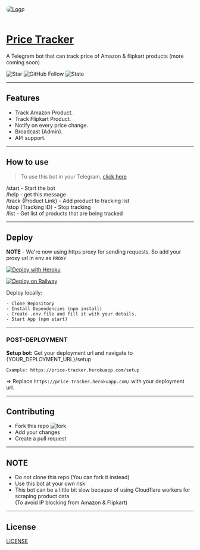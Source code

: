 <a href="https://t.me/AsPriceTrackerBot"> <img src="https://telegra.ph/file/081d452dd37708fb4777b.png" alt="Logo" style="border-radius:15px;"></a><br><br>

# [Price Tracker](https://t.me/AsPriceTrackerBot)

A Telegram bot that can track price of Amazon & flipkart products (more coming soon)

![Star](https://img.shields.io/github/stars/siddiquiaffan/price-tracker?label=Star&logo=Github)
![GitHub Follow](https://img.shields.io/github/followers/siddiquiaffan?label=Follow&logo=GitHub)
![State](https://img.shields.io/github/deployments/siddiquiaffan/price-tracker/github-pages?color=blue)

---

## Features

- Track Amazon Product.
- Track Flipkart Product.
- Notify on every price change.
- Broadcast (Admin).
- API support.

---

## How to use

> To use this bot in your Telegram, [click here](t.me/AsPriceTrackerBot)

/start - Start the bot <br>
/help - get this message <br>
/track {Product Link} - Add product to tracking list <br>
/stop {Tracking ID} - Stop tracking <br>
/list - Get list of products that are being tracked <br>

---

## Deploy

**NOTE** - We're now using https proxy for sending requests. So add your proxy url in env as `PROXY` 

[![Deploy with Heroku](https://www.herokucdn.com/deploy/button.svg "Deploy with Heroku")](https://heroku.com/deploy?template=https://github.com/siddiquiaffan/price-tracker "Deploy with Heroku")

[![Deploy on Railway](https://railway.app/button.svg "Deploy on Railway")](https://railway.app/new/template?template=https://github.com/siddiquiaffan/price-tracker&envs=ADMINS,BOT_TOKEN,DB_URL,WORKER_URL,API_KEY,LIMIT&ADMINSDesc=Telegarm+ids+of+admins+separated+by+space&BOT_TOKENDesc=Get+Your+Bot+Token+From+@BotFather.&DB_URLDesc=Create+A+Database+In+Mongodb+And+Get+URL.&WORKER_URLDesc=Paste+worker.js+code+in+Cloudfare+Worker+and+get+url.&API_KEYDesc=Any+secret+key+to+access+API&LIMITDesc=Limit+of+products+to+track+per+user. "Deploy on Railway")

Deploy locally:
    
    - Clone Repository
    - Install Dependencies (npm install)
    - Create .env file and fill it with your details.
    - Start App (npm start)

---

### POST-DEPLOYMENT
**Setup bot:** Get your deployment url and navigate to {YOUR_DEPLOYMENT_URL}/setup
```
Example: https://price-tracker.herokuapp.com/setup
```
=> Replace `https://price-tracker.herokuapp.com/` with your deployment url.

---
## Contributing

- Fork this repo ![fork](https://img.shields.io/github/forks/siddiquiaffan/price-tracker?label=fork&logo=Github)
- Add your changes
- Create a pull request

---

## NOTE

- Do not clone this repo (You can fork it instead)
- Use this bot at your own risk
- This bot can be a little bit slow because of using Cloudflare workers for scraping product data <br> 
(To avoid IP blocking from Amazon & Flipkart)

---

## License

[LICENSE](https://github.com/siddiquiaffan/price-tracker/blob/main/LICENSE)